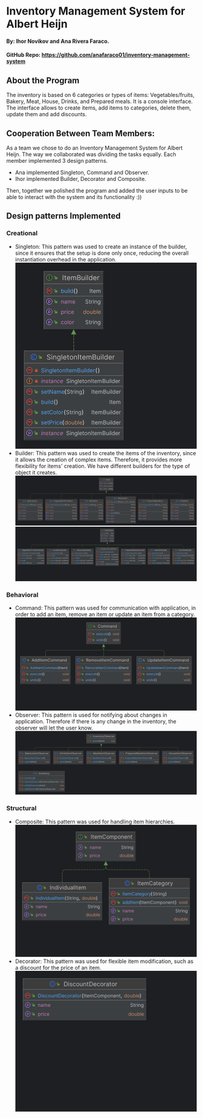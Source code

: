 # Inventory Management System for Albert Heijn
#### By: Ihor Novikov and Ana Rivera Faraco.
#### GitHub Repo: https://github.com/anafaraco01/inventory-management-system

## About the Program
The inventory is based on 6 categories or types of items: Vegetables/fruits, Bakery, Meat, House, Drinks, and Prepared meals. It is a console interface. The interface allows to create items, add items to categories, delete them, update them and add discounts.

## Cooperation Between Team Members:
As a team we chose to do an Inventory Management System for Albert Heijn. The way we collaborated was dividing the tasks equally. Each member implemented 3 design patterns. 
- Ana implemented Singleton, Command and Observer.
- Ihor implemented Builder, Decorator and Composite.

Then, together we polished the program and added the user inputs to be able to interact with the system and its functionality :))

## Design patterns Implemented

### Creational
- Singleton: This pattern was used to create an instance of the builder, since it ensures that the setup is done only once, reducing the overall instantiation overhead in the application.
![SingletonItemBuilder.png](src%2Fimg%2FSingletonItemBuilder.png)
- Builder: This pattern was used to create the items of the inventory, since it allows the creation of complex items. Therefore, it provides more flexibility for items' creation. We have different builders for the type of object it creates.
![itemBuilder.png](src%2Fimg%2FitemBuilder.png)![builderDiagram.png](src%2Fimg%2FbuilderDiagram.png)
### Behavioral
- Command: This pattern was used for communication with application, in order to add an item, remove an item or update an item from a category.
![command.png](src%2Fimg%2Fcommand.png)
- Observer: This pattern is used for notifying about changes in application. Therefore if there is any change in the inventory, the observer will let the user know.
![observer.png](src%2Fimg%2Fobserver.png)
### Structural
- Composite: This pattern was used for handling item hierarchies.
![compositeDiagram.png](src%2Fimg%2FcompositeDiagram.png)
- Decorator: This pattern was used for flexible item modification, such as a discount for the price of an item.
![decoratorBuilder.png](src%2Fimg%2FdecoratorBuilder.png)